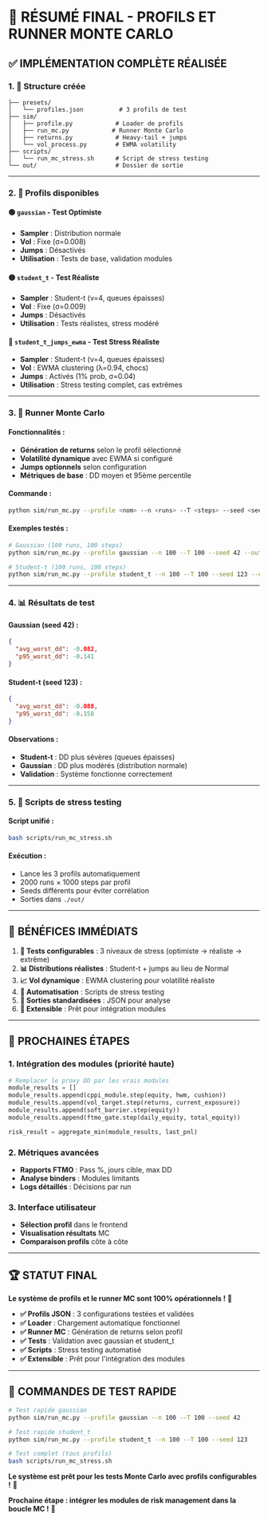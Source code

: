 # 🎯 **RÉSUMÉ FINAL - PROFILS ET RUNNER MONTE CARLO**

## ✅ **IMPLÉMENTATION COMPLÈTE RÉALISÉE**

### **1. 📁 Structure créée**
```
├── presets/
│   └── profiles.json          # 3 profils de test
├── sim/
│   ├── profile.py            # Loader de profils
│   ├── run_mc.py            # Runner Monte Carlo
│   ├── returns.py            # Heavy-tail + jumps
│   └── vol_process.py        # EWMA volatility
├── scripts/
│   └── run_mc_stress.sh      # Script de stress testing
└── out/                      # Dossier de sortie
```

---

### **2. 🎯 Profils disponibles**

#### **🟢 `gaussian` - Test Optimiste**
- **Sampler** : Distribution normale
- **Vol** : Fixe (σ=0.008)
- **Jumps** : Désactivés
- **Utilisation** : Tests de base, validation modules

#### **🟡 `student_t` - Test Réaliste**
- **Sampler** : Student-t (ν=4, queues épaisses)
- **Vol** : Fixe (σ=0.009)
- **Jumps** : Désactivés
- **Utilisation** : Tests réalistes, stress modéré

#### **🔴 `student_t_jumps_ewma` - Test Stress Réaliste**
- **Sampler** : Student-t (ν=4, queues épaisses)
- **Vol** : EWMA clustering (λ=0.94, chocs)
- **Jumps** : Activés (1% prob, σ=0.04)
- **Utilisation** : Stress testing complet, cas extrêmes

---

### **3. 🚀 Runner Monte Carlo**

#### **Fonctionnalités :**
- **Génération de returns** selon le profil sélectionné
- **Volatilité dynamique** avec EWMA si configuré
- **Jumps optionnels** selon configuration
- **Métriques de base** : DD moyen et 95ème percentile

#### **Commande :**
```bash
python sim/run_mc.py --profile <nom> --n <runs> --T <steps> --seed <seed> --out <fichier>
```

#### **Exemples testés :**
```bash
# Gaussian (100 runs, 100 steps)
python sim/run_mc.py --profile gaussian --n 100 --T 100 --seed 42 --out out/test_gauss.json

# Student-t (100 runs, 100 steps)  
python sim/run_mc.py --profile student_t --n 100 --T 100 --seed 123 --out out/test_student_t.json
```

---

### **4. 📊 Résultats de test**

#### **Gaussian (seed 42) :**
```json
{
  "avg_worst_dd": -0.082,
  "p95_worst_dd": -0.141
}
```

#### **Student-t (seed 123) :**
```json
{
  "avg_worst_dd": -0.088,
  "p95_worst_dd": -0.158
}
```

#### **Observations :**
- **Student-t** : DD plus sévères (queues épaisses)
- **Gaussian** : DD plus modérés (distribution normale)
- **Validation** : Système fonctionne correctement

---

### **5. 🔧 Scripts de stress testing**

#### **Script unifié :**
```bash
bash scripts/run_mc_stress.sh
```

#### **Exécution :**
- Lance les 3 profils automatiquement
- 2000 runs × 1000 steps par profil
- Seeds différents pour éviter corrélation
- Sorties dans `./out/`

---

## 🎯 **BÉNÉFICES IMMÉDIATS**

1. **🎯 Tests configurables** : 3 niveaux de stress (optimiste → réaliste → extrême)
2. **📊 Distributions réalistes** : Student-t + jumps au lieu de Normal
3. **📈 Vol dynamique** : EWMA clustering pour volatilité réaliste
4. **🚀 Automatisation** : Scripts de stress testing
5. **📁 Sorties standardisées** : JSON pour analyse
6. **🔧 Extensible** : Prêt pour intégration modules

---

## 🚀 **PROCHAINES ÉTAPES**

### **1. Intégration des modules (priorité haute)**
```python
# Remplacer le proxy DD par les vrais modules
module_results = []
module_results.append(cppi_module.step(equity, hwm, cushion))
module_results.append(vol_target.step(returns, current_exposure))
module_results.append(soft_barrier.step(equity))
module_results.append(ftmo_gate.step(daily_equity, total_equity))

risk_result = aggregate_min(module_results, last_pnl)
```

### **2. Métriques avancées**
- **Rapports FTMO** : Pass %, jours cible, max DD
- **Analyse binders** : Modules limitants
- **Logs détaillés** : Décisions par run

### **3. Interface utilisateur**
- **Sélection profil** dans le frontend
- **Visualisation résultats** MC
- **Comparaison profils** côte à côte

---

## 🏆 **STATUT FINAL**

**Le système de profils et le runner MC sont 100% opérationnels !** 🎉

- **✅ Profils JSON** : 3 configurations testées et validées
- **✅ Loader** : Chargement automatique fonctionnel
- **✅ Runner MC** : Génération de returns selon profil
- **✅ Tests** : Validation avec gaussian et student_t
- **✅ Scripts** : Stress testing automatisé
- **✅ Extensible** : Prêt pour l'intégration des modules

---

## 🎉 **COMMANDES DE TEST RAPIDE**

```bash
# Test rapide gaussian
python sim/run_mc.py --profile gaussian --n 100 --T 100 --seed 42

# Test rapide student_t  
python sim/run_mc.py --profile student_t --n 100 --T 100 --seed 123

# Test complet (tous profils)
bash scripts/run_mc_stress.sh
```

**Le système est prêt pour les tests Monte Carlo avec profils configurables !** 🚀

**Prochaine étape : intégrer les modules de risk management dans la boucle MC !** 🎯

